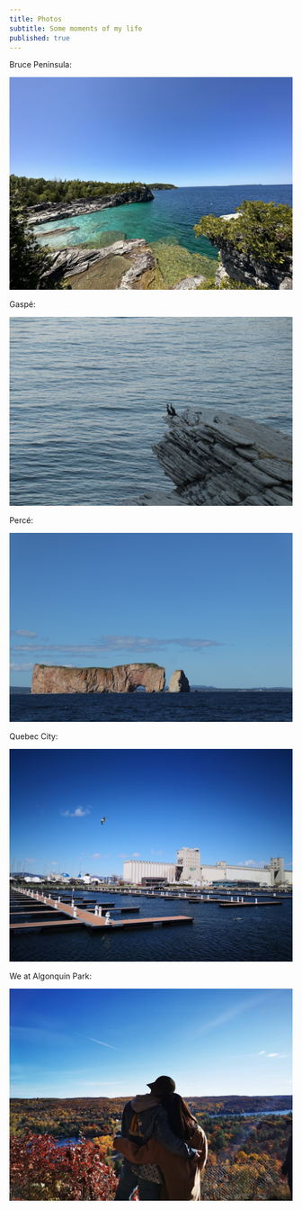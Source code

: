 ```yaml
---
title: Photos
subtitle: Some moments of my life
published: true
---
```


Bruce Peninsula:

![Bruce](/img/bruce.JPEG)

Gaspé:

![Gaspe](/img/Gaspe.JPG)


Percé:

![Perce](/img/Perce.JPG)
  
Quebec City:
  
![quebec city](/img/quebec.jpg)
  

We at Algonquin Park:

![quebec city](https://github.com/LinyiGuo96/LinyiGuo96.github.io/blob/master/img/algonquin.jpg?raw=true)

  
  
